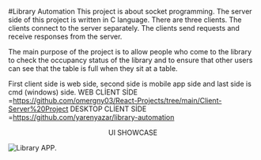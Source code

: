 #Library Automation 
This project is about socket programming.
The server side of this project is written in C language. 
There are three clients. The clients connect to the server separately.
The clients send requests and receive responses from the server.

The main purpose of the project is to allow people who come to the library to check the occupancy status of the library and
to ensure that other users can see that the table is full when they sit at a table. 

First client side is web side, second side is mobile app side and last side is cmd (windows) side.
WEB CLİENT SİDE =https://github.com/omergny03/React-Projects/tree/main/Client-Server%20Project
DESKTOP CLİENT SİDE =https://github.com/yarenyazar/library-automation<p align="center">
  UI SHOWCASE</p>
                                                      ![Library APP](Library-AUTOMATİON.png).

